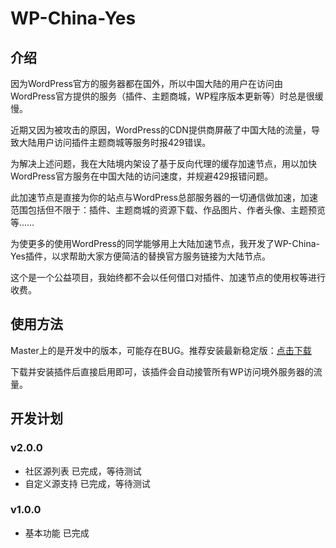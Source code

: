# WP-China-Yes

## 介绍

因为WordPress官方的服务器都在国外，所以中国大陆的用户在访问由WordPress官方提供的服务（插件、主题商城，WP程序版本更新等）时总是很缓慢。

近期又因为被攻击的原因，WordPress的CDN提供商屏蔽了中国大陆的流量，导致大陆用户访问插件主题商城等服务时报429错误。

为解决上述问题，我在大陆境内架设了基于反向代理的缓存加速节点，用以加快WordPress官方服务在中国大陆的访问速度，并规避429报错问题。

此加速节点是直接为你的站点与WordPress总部服务器的一切通信做加速，加速范围包括但不限于：插件、主题商城的资源下载、作品图片、作者头像、主题预览等……

为使更多的使用WordPress的同学能够用上大陆加速节点，我开发了WP-China-Yes插件，以求帮助大家方便简洁的替换官方服务链接为大陆节点。

这个是一个公益项目，我始终都不会以任何借口对插件、加速节点的使用权等进行收费。

## 使用方法

Master上的是开发中的版本，可能存在BUG。推荐安装最新稳定版：[点击下载](https://github.com/sunxiyuan/wp-china-yes/releases/download/v1.0.1/wp-china-yes.zip)

下载并安装插件后直接启用即可，该插件会自动接管所有WP访问境外服务器的流量。

## 开发计划

### v2.0.0
 - 社区源列表 已完成，等待测试
 - 自定义源支持 已完成，等待测试
 
### v1.0.0
 - 基本功能 已完成